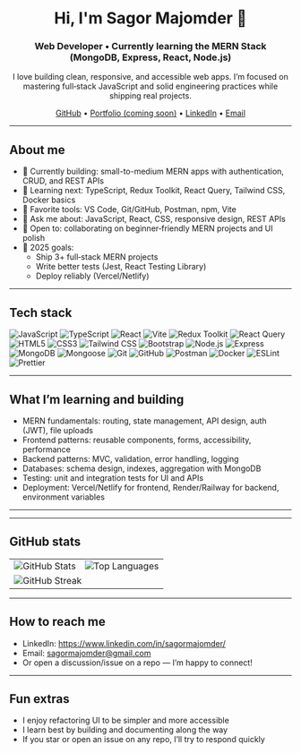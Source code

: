 <!--
Thanks for visiting! This is my GitHub Profile README.
You can customize any section below. Replace placeholder links (e.g., LinkedIn, Email) with your own.
-->

<h1 align="center">Hi, I'm Sagor Majomder 👋</h1>
<h3 align="center">Web Developer • Currently learning the MERN Stack (MongoDB, Express, React, Node.js)</h3>

<p align="center">
  I love building clean, responsive, and accessible web apps. I’m focused on mastering full‑stack JavaScript and solid engineering practices while shipping real projects.
</p>

<!-- Quick links -->
<p align="center">
  <!-- Replace with your actual links -->
  <a href="https://github.com/sagormajomder" target="_blank">GitHub</a> •
  <a href="#" target="_blank">Portfolio (coming soon)</a> •
  <a href="https://www.linkedin.com/in/sagormajomder/" target="_blank">LinkedIn</a> •
  <a href="mailto:sagormajomder@gmail.com">Email</a>
</p>

---

## About me

- 🔭 Currently building: small-to-medium MERN apps with authentication, CRUD, and REST APIs
- 🌱 Learning next: TypeScript, Redux Toolkit, React Query, Tailwind CSS, Docker basics
- 🧰 Favorite tools: VS Code, Git/GitHub, Postman, npm, Vite
- 💬 Ask me about: JavaScript, React, CSS, responsive design, REST APIs
- 🤝 Open to: collaborating on beginner‑friendly MERN projects and UI polish
- 🎯 2025 goals:
  - Ship 3+ full‑stack MERN projects
  - Write better tests (Jest, React Testing Library)
  - Deploy reliably (Vercel/Netlify)

---

## Tech stack

<div align="left">

<!-- Core -->
<img alt="JavaScript" src="https://img.shields.io/badge/JavaScript-323330?style=for-the-badge&logo=javascript&logoColor=F7DF1E" />
<img alt="TypeScript" src="https://img.shields.io/badge/TypeScript-3178C6?style=for-the-badge&logo=typescript&logoColor=white" />

<!-- Frontend -->
<img alt="React" src="https://img.shields.io/badge/React-20232A?style=for-the-badge&logo=react&logoColor=61DAFB" />
<img alt="Vite" src="https://img.shields.io/badge/Vite-646CFF?style=for-the-badge&logo=vite&logoColor=white" />
<img alt="Redux Toolkit" src="https://img.shields.io/badge/Redux%20Toolkit-764ABC?style=for-the-badge&logo=redux&logoColor=white" />
<img alt="React Query" src="https://img.shields.io/badge/React%20Query-FF4154?style=for-the-badge&logo=reactquery&logoColor=white" />
<img alt="HTML5" src="https://img.shields.io/badge/HTML5-E34F26?style=for-the-badge&logo=html5&logoColor=white" />
<img alt="CSS3" src="https://img.shields.io/badge/CSS3-1572B6?style=for-the-badge&logo=css3&logoColor=white" />
<img alt="Tailwind CSS" src="https://img.shields.io/badge/Tailwind-38B2AC?style=for-the-badge&logo=tailwindcss&logoColor=white" />
<img alt="Bootstrap" src="https://img.shields.io/badge/Bootstrap-7952B3?style=for-the-badge&logo=bootstrap&logoColor=white" />

<!-- Backend -->
<img alt="Node.js" src="https://img.shields.io/badge/Node.js-3C873A?style=for-the-badge&logo=nodedotjs&logoColor=white" />
<img alt="Express" src="https://img.shields.io/badge/Express-000000?style=for-the-badge&logo=express&logoColor=white" />
<img alt="MongoDB" src="https://img.shields.io/badge/MongoDB-023430?style=for-the-badge&logo=mongodb&logoColor=4EA94B" />
<img alt="Mongoose" src="https://img.shields.io/badge/Mongoose-800?style=for-the-badge&logo=mongoose&logoColor=white" />

<!-- Dev & Ops -->
<img alt="Git" src="https://img.shields.io/badge/Git-F05033?style=for-the-badge&logo=git&logoColor=white" />
<img alt="GitHub" src="https://img.shields.io/badge/GitHub-181717?style=for-the-badge&logo=github&logoColor=white" />
<img alt="Postman" src="https://img.shields.io/badge/Postman-FF6C37?style=for-the-badge&logo=postman&logoColor=white" />
<img alt="Docker" src="https://img.shields.io/badge/Docker-0db7ed?style=for-the-badge&logo=docker&logoColor=white" />
<img alt="ESLint" src="https://img.shields.io/badge/ESLint-4B32C3?style=for-the-badge&logo=eslint&logoColor=white" />
<img alt="Prettier" src="https://img.shields.io/badge/Prettier-1A2C34?style=for-the-badge&logo=prettier&logoColor=F7BA3E" />

</div>

---

## What I’m learning and building

- MERN fundamentals: routing, state management, API design, auth (JWT), file uploads
- Frontend patterns: reusable components, forms, accessibility, performance
- Backend patterns: MVC, validation, error handling, logging
- Databases: schema design, indexes, aggregation with MongoDB
- Testing: unit and integration tests for UI and APIs
- Deployment: Vercel/Netlify for frontend, Render/Railway for backend, environment variables

---
<!--
## Featured projects

I keep my favorite projects pinned below. If you’re on mobile or can’t see them:
- Full‑stack MERN Auth App – JWT auth, protected routes, role-based access
- Task Manager API – Express + MongoDB CRUD with validation and pagination
- React E‑commerce UI – product listing, cart, filters, responsive design
-->

<!-- Replace the bullets with links to your repos when ready -->

---

## GitHub stats

<table>
  <tr>
    <td>
      <img alt="GitHub Stats" src="https://github-readme-stats.vercel.app/api?username=sagormajomder&show_icons=true&hide_title=true&include_all_commits=true&count_private=true" />
    </td>
    <td>
      <img alt="Top Languages" src="https://github-readme-stats.vercel.app/api/top-langs/?username=sagormajomder&layout=compact&langs_count=8&hide_title=true" />
    </td>
  </tr>
  <tr>
    <td colspan="2">
      <img alt="GitHub Streak" src="https://streak-stats.demolab.com?user=sagormajomder&hide_border=true" />
    </td>
  </tr>
</table>

<!-- You can remove any of the cards above if you prefer a cleaner profile. -->

---

## How to reach me

- LinkedIn: https://www.linkedin.com/in/sagormajomder/
- Email: sagormajomder@gmail.com
- Or open a discussion/issue on a repo — I’m happy to connect!

---

## Fun extras

- I enjoy refactoring UI to be simpler and more accessible
- I learn best by building and documenting along the way
- If you star or open an issue on any repo, I’ll try to respond quickly

<!--
Tips:
1) Keep this README short and focused; move long docs to your repos.
2) Pin 3–6 projects that reflect what you want to be hired for.
3) Update “Featured projects” and “About me” as you grow.
-->
